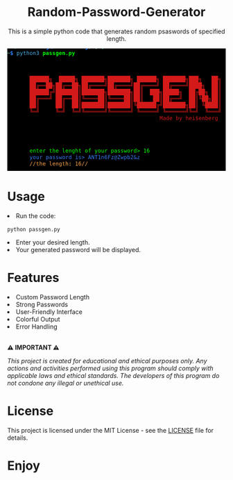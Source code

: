 <div align='center'>
<h1>Random-Password-Generator</h1> 
<p>This is a simple python code that generates random psaswords of specified length.</p>
<img src="https://github.com/L101111/Random-Password-Generator/blob/main/screen.png" width="550px" />
</div>

# Usage

<li>Run the code:</li>

    python passgen.py
    
<li>Enter your desired length.</li>
<li>Your generated password will be displayed.</li>

# Features

<li>Custom Password Length</li>
<li>Strong Passwords</li>
<li>User-Friendly Interface</li>
<li>Colorful Output</li>
<li>Error Handling</li><br>

**⚠️ IMPORTANT ⚠️**

<p><i>This project is created for educational and ethical purposes only. Any actions and activities performed using this program should comply with applicable laws and ethical standards. The developers of this program do not condone any illegal or unethical use.</i></p>


# License
This project is licensed under the MIT License - see the <a href="https://github.com/L101111/Random-Password-Generator/blob/main/LICENSE">LICENSE</a> file for details.

# Enjoy

